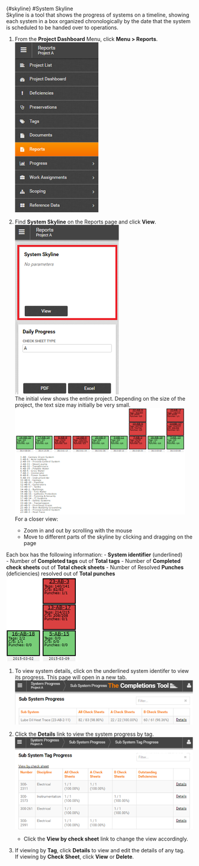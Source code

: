 {#skyline}
#System Skyline  
Skyline is a tool that shows the progress of systems on a timeline, showing each system in a box organized chronologically by the date that the system is scheduled to be handed over to operations. 
1. From the **Project Dashboard** Menu, click **Menu > Reports**.    
![Menu > Reports](images\MReports.PNG)  

1. Find **System Skyline** on the Reports page and click **View**.  
![Reports > Skyline](images\Reports-Skyline.PNG)   
The initial view shows the entire project. Depending on the size of the project, the text size may initially be very small. 
![Skyline initial view](images\Skylineall.PNG)  
For a closer view: 
    - Zoom in and out by scrolling with the mouse
    - Move to different parts of the skyline by clicking and dragging on the page   
    
 Each box has the following information:
    - **System identifier** (underlined)  
    - Number of **Completed tags** out of **Total tags**
    - Number of **Completed check sheets**  out of **Total check sheets**
    - Number of Resolved **Punches** (deficiencies) resolved out of **Total  punches**   
    ![Skyline top level example](images\Skylinetoplevel.PNG)       
1. To view system details, click on the underlined system identifer to view its progress. This page will open in a new tab.   
![Skyline system progress](images\Skyline-subsystemProgress.PNG)  
 
1. Click the **Details** link to view the system progress by tag.  
![Skyline system tag progress](images\Skyline-subsystemtagProgress.PNG)  
    - Click the **View by check sheet** link to change the view accordingly. 
1. If viewing by **Tag**, click **Details** to view and edit the details of any tag.  
If viewing by **Check Sheet**, click **View** or **Delete**.